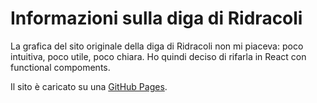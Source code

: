 # Informazioni sulla diga di Ridracoli

La grafica del sito originale della diga di Ridracoli non mi piaceva: poco intuitiva, poco utile, poco chiara.
Ho quindi deciso di rifarla in React con functional compoments.

Il sito è caricato su una [GitHub Pages](https://mdalprato.github.io/ridracoli-status/).
